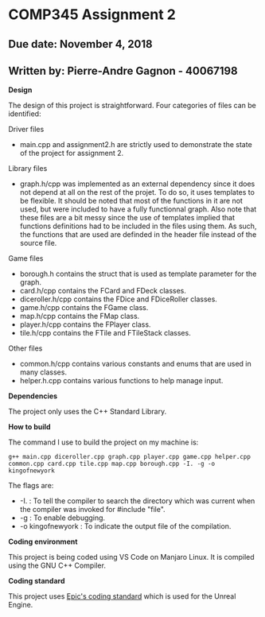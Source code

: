 COMP345 Assignment 2
====================

Due date: November 4, 2018
--------------------------

Written by: Pierre-Andre Gagnon - 40067198
------------------------------------------

**Design**

The design of this project is straightforward. Four categories of files can be identified:

Driver files

- main.cpp and assignment2.h are strictly used to demonstrate the state of the project for assignment 2.

Library files

- graph.h/cpp was implemented as an external dependency since it does not depend at all on the rest of the projet. To do so, it uses templates to be flexible. It should be noted that most of the functions in it are not used, but were included to have a fully functionnal graph. Also note that these files are a bit messy since the use of templates implied that functions definitions had to be included in the files using them. As such, the functions that are used are definded in the header file instead of the source file.

Game files

- borough.h contains the struct that is used as template parameter for the graph.
- card.h/cpp contains the FCard and FDeck classes.
- diceroller.h/cpp contains the FDice and FDiceRoller classes.
- game.h/cpp contains the FGame class.
- map.h/cpp contains the FMap class.
- player.h/cpp contains the FPlayer class.
- tile.h/cpp contains the FTile and FTileStack classes.

Other files

- common.h/cpp contains various constants and enums that are used in many classes.
- helper.h.cpp contains various functions to help manage input.

**Dependencies**

The project only uses the C++ Standard Library.

**How to build**

The command I use to build the project on my machine is:

    g++ main.cpp diceroller.cpp graph.cpp player.cpp game.cpp helper.cpp common.cpp card.cpp tile.cpp map.cpp borough.cpp -I. -g -o kingofnewyork

The flags are:

- -I. : To tell the compiler to search the directory which was current when the compiler was invoked for #include "file".
- -g : To enable debugging. 
- -o kingofnewyork : To indicate the output file of the compilation.

**Coding environment**

This project is being coded using VS Code on Manjaro Linux. It is compiled using the GNU C++ Compiler.

**Coding standard**

This project uses [Epic's coding standard](https://docs.unrealengine.com/en-us/Programming/Development/CodingStandard) which is used for the Unreal Engine.